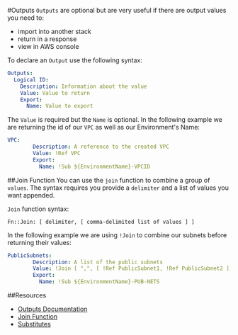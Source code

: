 #Outputs
```Outputs``` are optional but are very useful if there are output values you need to:

* import into another stack
* return in a response
* view in AWS console

To declare an ```Output``` use the following syntax:

```yaml
Outputs:
  Logical ID:
    Description: Information about the value
    Value: Value to return
    Export:
      Name: Value to export
```

The ```Value``` is required but the ```Name``` is optional. In the following example we are returning the id of our ```VPC``` as well as our Environment's Name:

```yaml
VPC: 
        Description: A reference to the created VPC
        Value: !Ref VPC
        Export:
          Name: !Sub ${EnvironmentName}-VPCID
```

##Join Function
You can use the ```join``` function to combine a group of ```values```. The syntax requires you provide a ```delimiter``` and a list of values you want appended.

```Join``` function syntax:

```
Fn::Join: [ delimiter, [ comma-delimited list of values ] ]
```
In the following example we are using ```!Join``` to combine our subnets before returning their values:

```yaml
PublicSubnets:
        Description: A list of the public subnets
        Value: !Join [ ",", [ !Ref PublicSubnet1, !Ref PublicSubnet2 ]]
        Export:
          Name: !Sub ${EnvironmentName}-PUB-NETS
```

##Resources
* [Outputs Documentation](https://docs.aws.amazon.com/AWSCloudFormation/latest/UserGuide/outputs-section-structure.html)
* [Join Function](https://docs.aws.amazon.com/AWSCloudFormation/latest/UserGuide/intrinsic-function-reference-join.html)
* [Substitutes](https://docs.aws.amazon.com/AWSCloudFormation/latest/UserGuide/intrinsic-function-reference-sub.html)